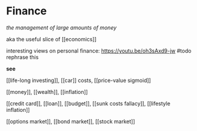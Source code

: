 # Finance

_the management of large amounts of money_

aka the useful slice of [[economics]]

interesting views on personal finance: <https://youtu.be/oh3sAxd9-jw> #todo rephrase this

**see**

[[life-long investing]], [[car]] costs, [[price-value sigmoid]]

[[money]], [[wealth]], [[inflation]]

[[credit card]], [[loan]], [[budget]], [[sunk costs fallacy]], [[lifestyle inflation]]

[[options market]], [[bond market]], [[stock market]]
